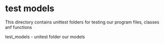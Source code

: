 # test models

This directory contains unittest folders for testing our program files,
classes anf functions


test\_models - unitest folder our models
